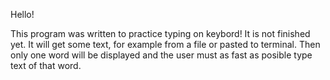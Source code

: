 Hello!

This program was written to practice typing on keybord!
It is not finished yet. It will get some text, for example from a file or pasted to terminal.
Then only one word will be displayed and the user must as fast as posible type text of that word.
